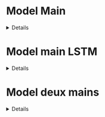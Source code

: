
<h1>Model Main</h1>
<details>
  <h2> one frame </h2>

    Labels: 

    Commentaire: Par exemple les signes ok gauche, signe ok droite, signe ok haut, signe ok bas = signe ok
                 techinque des 3 detections (toutes les 3 détections on prend la plus présente)

</details>



<h1>Model main LSTM</h1>
<details>
 
    Labels: 

    Commentaire: Modèle de 5 image
  
</details>


<h1>Model deux mains</h1>
<details>
  
    Labels:

    Commentaire: 
</details>





